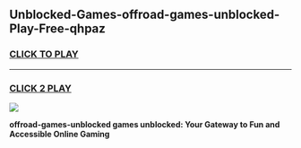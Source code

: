 
## Unblocked-Games-offroad-games-unblocked-Play-Free-qhpaz
<h3>
<a href="https://premium76.site?title=offroad-games-unblocked&ref=22A">CLICK TO PLAY</a></h3>
<hr>

<h3>
<a href="https://premium76.site?title=offroad-games-unblocked&ref=22A">CLICK 2 PLAY</a>
  
</h3>

<a href="https://premium76.site?title=offroad-games-unblocked&ref=22A"><img src="https://clearcache.store/games.png"></a>


**offroad-games-unblocked games unblocked: Your Gateway to Fun and Accessible Online Gaming**
